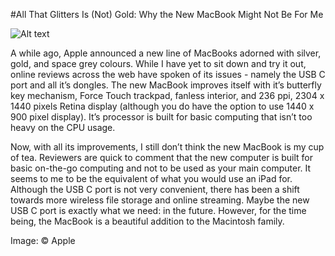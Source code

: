 #All That Glitters Is (Not) Gold: Why the New MacBook Might Not Be For Me

![Alt text](/path/to/img.jpg)

A while ago, Apple announced a new line of MacBooks adorned with silver, gold, and space grey colours. While I have yet to sit down and try it out, online reviews across the web have spoken of its issues - namely the USB C port and all it’s dongles. The new MacBook improves itself with it’s butterfly key mechanism, Force Touch trackpad, fanless interior, and 236 ppi, 2304 x 1440 pixels Retina display (although you do have the option to use 1440 x 900 pixel display). It’s processor is built for basic computing that isn’t too heavy on the CPU usage.

Now, with all its improvements, I still don’t think the new MacBook is my cup of tea. Reviewers are quick to comment that the new computer is built for basic on-the-go computing and not to be used as your main computer. It seems to me to be the equivalent of what you would use an iPad for. Although the USB C port is not very convenient, there has been a shift towards more wireless file storage and online streaming. Maybe the new USB C port is exactly what we need: in the future. However, for the time being, the MacBook is a beautiful addition to the Macintosh family.

Image: © Apple